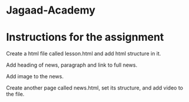 # Jagaad-Academy
# Instructions for the assignment

Create a html file called lesson.html and add html structure in it.

Add heading of news, paragraph and link to full news.

Add image to the news.

Create another page called news.html, set its structure, and add video to the file.
